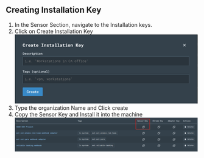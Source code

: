 ## Creating Installation Key
1. In the Sensor Section, navigate to the Installation keys.
2. Click on Create Installation Key
    ![Installation Key](./assest/Insallation%20Key.png)
3. Type the organization Name and Click create
4. Copy the Sensor Key and Install it into the machine
   ![alt text](./assest/Sensor%20Key.png)